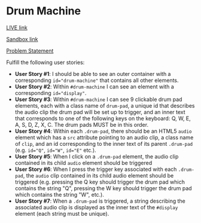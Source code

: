 # Drum Machine

[LIVE link](https://znl2j64wql.codesandbox.io/)

[Sandbox link](https://codesandbox.io/s/znl2j64wql)

[Problem Statement](https://learn.freecodecamp.org/front-end-libraries/front-end-libraries-projects/build-a-drum-machine/)

Fulfill the following user stories:

* **User Story #1**: I should be able to see an outer container with a corresponding `id="drum-machine"` that contains all other elements.
* **User Story #2**: Within `#drum-machine` I can see an element with a corresponding `id="display"`.
* **User Story #3**: Within `#drum-machine` I can see 9 clickable drum pad elements, each with a class name of `drum-pad`, a unique id that describes the audio clip the drum pad will be set up to trigger, and an inner text that corresponds to one of the following keys on the keyboard: Q, W, E, A, S, D, Z, X, C. The drum pads MUST be in this order.
* **User Story #4**: Within each `.drum-pad`, there should be an HTML5 `audio` element which has a `src` attribute pointing to an audio clip, a class name of `clip`, and an id corresponding to the inner text of its parent `.drum-pad` (e.g. `id="Q"`, `id="W"`, `id="E"` etc.).
* **User Story #5**:  When I click on a `.drum-pad` element, the audio clip contained in its child `audio` element should be triggered
* **User Story #6**: When I press the trigger key associated with each `.drum-pad`, the `audio` clip contained in its child audio element should be triggered (e.g. pressing the Q key should trigger the drum pad which contains the string "Q", pressing the W key should trigger the drum pad which contains the string "W", etc.).
* **User Story #7**: When a `.drum-pad` is triggered, a string describing the associated audio clip is displayed as the inner text of the `#display` element (each string must be unique).
